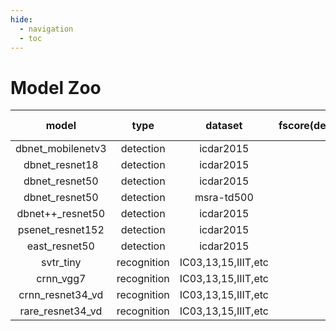 ```yaml
---
hide:
  - navigation
  - toc
---
```


# Model Zoo

| model | type |dataset | fscore(detection)/accuracy(recognition) | mindocr recipe | vanilla mindspore
:-:     |  :-: |  :-:       | :-:        | :-:   | :-:
| dbnet_mobilenetv3  |detection| icdar2015          | 77.28 | [config](https://github.com/mindspore-lab/mindocr/tree/main/configs/det/dbnet)  |
| dbnet_resnet18     |detection| icdar2015          | 83.71 | [config](https://github.com/mindspore-lab/mindocr/tree/main/configs/det/dbnet)  |
| dbnet_resnet50     |detection| icdar2015          | 84.99 | [config](https://github.com/mindspore-lab/mindocr/tree/main/configs/det/dbnet)  | [link](https://gitee.com/mindspore/models/tree/r2.0/official/cv/DBNet/)  |
| dbnet_resnet50     |detection| msra-td500         | 85.03 | [config](https://github.com/mindspore-lab/mindocr/tree/main/configs/det/dbnet)  |
| dbnet++_resnet50   |detection| icdar2015          | 86.60 | [config](https://github.com/mindspore-lab/mindocr/tree/main/configs/det/dbnet)  |
| psenet_resnet152   |detection| icdar2015          | 82.06 | [config](https://github.com/mindspore-lab/mindocr/tree/main/configs/det/psenet) | [link](https://gitee.com/mindspore/models/tree/r2.0/research/cv/psenet)   |
| east_resnet50      |detection| icdar2015          | 84.87 | [config](https://github.com/mindspore-lab/mindocr/tree/main/configs/det/east)   | [link](https://gitee.com/mindspore/models/tree/r2.0/research/cv/east)     |
| svtr_tiny          |recognition| IC03,13,15,IIIT,etc | 89.02 | [config](https://github.com/mindspore-lab/mindocr/tree/main/configs/rec/svtr)   |
| crnn_vgg7          |recognition| IC03,13,15,IIIT,etc | 82.03 | [config](https://github.com/mindspore-lab/mindocr/tree/main/configs/rec/crnn)   | [link](https://gitee.com/mindspore/models/tree/r2.0/official/cv/CRNN)     |
| crnn_resnet34_vd   |recognition| IC03,13,15,IIIT,etc | 84.45 | [config](https://github.com/mindspore-lab/mindocr/tree/main/configs/rec/crnn)   |
| rare_resnet34_vd   |recognition| IC03,13,15,IIIT,etc | 85.19 | [config](https://github.com/mindspore-lab/mindocr/tree/main/configs/rec/rare)   |
